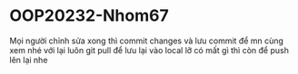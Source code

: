 # OOP20232-Nhom67
Mọi người chỉnh sửa xong thì commit changes và lưu commit để mn cùng xem nhé
với lại luôn git pull để lưu lại vào local lỡ có mất gì thì còn để push lên lại nhe

